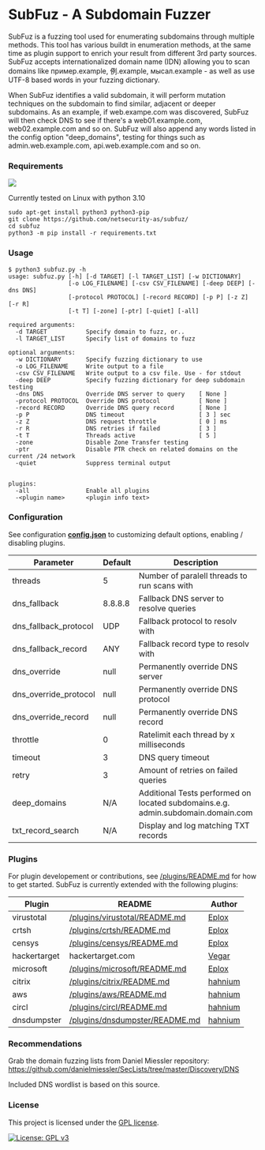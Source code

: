 # SubFuz - A Subdomain Fuzzer
SubFuz is a fuzzing tool used for enumerating subdomains through multiple methods. 
This tool has various buildt in enumeration methods, at the same time as plugin support to enrich your result from different 3rd party sources. SubFuz accepts internationalized domain name (IDN) allowing you to scan domains like  пример.example, 例.example, мысал.example - as well as use UTF-8 based words in your fuzzing dictionary.

When SubFuz identifies a valid subdomain, it will perform mutation techniques on the subdomain to find similar, adjacent or deeper subdomains. As an example, if web.exampe.com was discovered, SubFuz will then check DNS to see if there's a web01.example.com, web02.example.com and so on. SubFuz will also append any words listed in the config option "deep_domains", testing for things such as admin.web.example.com, api.web.example.com and so on.

### Requirements
[![](https://img.shields.io/badge/python-3-blue.svg)](https://www.python.org/downloads/)

Currently tested on Linux with python 3.10
```
sudo apt-get install python3 python3-pip
git clone https://github.com/netsecurity-as/subfuz/
cd subfuz
python3 -m pip install -r requirements.txt
```

### Usage
```
$ python3 subfuz.py -h
usage: subfuz.py [-h] [-d TARGET] [-l TARGET_LIST] [-w DICTIONARY]
                 [-o LOG_FILENAME] [-csv CSV_FILENAME] [-deep DEEP] [-dns DNS]
                 [-protocol PROTOCOL] [-record RECORD] [-p P] [-z Z] [-r R]
                 [-t T] [-zone] [-ptr] [-quiet] [-all]

required arguments:
  -d TARGET           Specify domain to fuzz, or..
  -l TARGET_LIST      Specify list of domains to fuzz

optional arguments:
  -w DICTIONARY       Specify fuzzing dictionary to use
  -o LOG_FILENAME     Write output to a file
  -csv CSV_FILENAME   Write output to a csv file. Use - for stdout
  -deep DEEP          Specify fuzzing dictionary for deep subdomain testing
  -dns DNS            Override DNS server to query    [ None ]
  -protocol PROTOCOL  Override DNS protocol           [ None ]
  -record RECORD      Override DNS query record       [ None ]
  -p P                DNS timeout                     [ 3 ] sec
  -z Z                DNS request throttle            [ 0 ] ms
  -r R                DNS retries if failed           [ 3 ]
  -t T                Threads active                  [ 5 ]
  -zone               Disable Zone Transfer testing
  -ptr                Disable PTR check on related domains on the current /24 network
  -quiet              Suppress terminal output


plugins:
  -all                Enable all plugins
  -<plugin name>      <plugin info text>
```

### Configuration
See configuration [**config.json**](/config.json) to customizing default options, enabling / disabling plugins.

| Parameter | Default | Description |
| ------ | ------ | ------ |
| threads | 5 | Number of paralell threads to run scans with |
| dns_fallback | 8.8.8.8 | Fallback DNS server to resolve queries |
| dns_fallback_protocol | UDP | Fallback protocol to resolv with |
| dns_fallback_record | ANY | Fallback record type to resolv with |
| dns_override | null | Permanently override DNS server |
| dns_override_protocol | null | Permanently override DNS protocol |
| dns_override_record | null | Permanently override DNS record |
| throttle | 0 | Ratelimit each thread by x milliseconds |
| timeout | 3 | DNS query timeout |
| retry | 3 | Amount of retries on failed queries |
| deep_domains | N/A | Additional Tests performed on located subdomains.e.g. admin.subdomain.domain.com
| txt_record_search | N/A | Display and log matching TXT records |

### Plugins
For plugin developement or contributions, see [/plugins/README.md](/plugins/README.md) for how to get started.
SubFuz is currently extended with the following plugins:

| Plugin | README | Author |
| ------ | ------ | ------ |
| virustotal | [/plugins/virustotal/README.md](plugins/virustotal/README.md) | [Eplox](https://github.com/Eplox/) |
| crtsh | [/plugins/crtsh/README.md](plugins/crtsh/README.md) | [Eplox](https://github.com/Eplox/) |
| censys | [/plugins/censys/README.md](plugins/censys/README.md) | [Eplox](https://github.com/Eplox/) |
| hackertarget | hackertarget.com | [Vegar](https://github.com/VegarLH)
| microsoft | [/plugins/microsoft/README.md](plugins/microsoft/README.md) | [Eplox](https://github.com/Eplox/) |
| citrix | [/plugins/citrix/README.md](plugins/citrix/README.md) | [hahnium](https://github.com/hahnium) |
| aws | [/plugins/aws/README.md](plugins/aws/README.md) | [hahnium](https://github.com/hahnium) |
| circl | [/plugins/circl/README.md](plugins/circl/README.md) | [hahnium](https://github.com/hahnium) |
| dnsdumpster | [/plugins/dnsdumpster/README.md](plugins/dnsdumpster/README.md) | [hahnium](https://github.com/hahnium) |

### Recommendations
Grab the domain fuzzing lists from Daniel Miessler repository: https://github.com/danielmiessler/SecLists/tree/master/Discovery/DNS

Included DNS wordlist is based on this source. 

### License
This project is licensed under the [GPL license](/LICENSE.md). 

[![License: GPL v3](https://img.shields.io/badge/License-GPLv3-blue.svg)](https://www.gnu.org/licenses/gpl-3.0)
